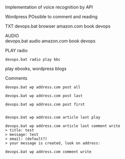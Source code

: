 Implementation of voice recognition by API


Wordpress
POssible to comment and reading

TXT
    devops.bat browser amazon.com book devops


AUDIO    
    devops.bat audio amazon.com book devops  
    
    
    
PLAY radio

    devops.bat radio play bbc
    
    
play ebooks, wordpress blogs


Comments

    devops.bat wp address.com post all

    devops.bat wp address.com post last
    
    devops.bat wp address.com post first 


    devops.bat wp address.com article last play

    devops.bat wp address.com article last comment write
    > title: test
    > message: test
    > email: (default?)
    > your message is created, look on address: 
     
    devops.bat wp address.com comment write  
            